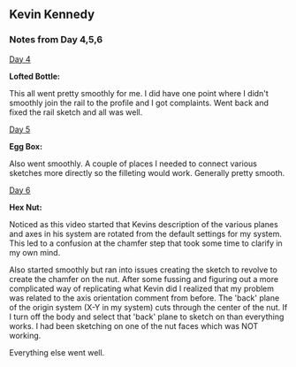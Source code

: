 ## Kevin Kennedy

### Notes from Day 4,5,6

[Day 4](https://www.youtube.com/watch?v=DfAfxae8aRc&list=PLrZ2zKOtC_-C4rWfapgngoe9o2-ng8ZBr&index=5)

**Lofted Bottle:**

This all went pretty smoothly for me. I did have one point where I didn't smoothly join the rail to the profile and I got complaints. Went back and fixed the rail sketch and all was well.

[Day 5](https://www.youtube.com/watch?v=DfAfxae8aRc&list=PLrZ2zKOtC_-C4rWfapgngoe9o2-ng8ZBr&index=6)

**Egg Box:**

Also went smoothly. A couple of places I needed to connect various sketches more directly so the filleting would work. Generally pretty smooth.

[Day 6](https://www.youtube.com/watch?v=DfAfxae8aRc&list=PLrZ2zKOtC_-C4rWfapgngoe9o2-ng8ZBr&index=7)

**Hex Nut:**

Noticed as this video started that Kevins description of the various planes and axes in his system are rotated from the default settings for my system. This led to a confusion at the chamfer step that took some time to clarify in my own mind.

Also started smoothly but ran into issues creating the sketch to revolve to create the chamfer on the nut. After some fussing and figuring out a more complicated way of replicating what Kevin did I realized that my problem was related to the axis orientation comment from before. The 'back' plane of the origin system (X-Y in my system) cuts through the center of the nut. If I turn off the body and select that 'back' plane to sketch on than everything works. I had been sketching on one of the nut faces which was NOT working.

Everything else went well.